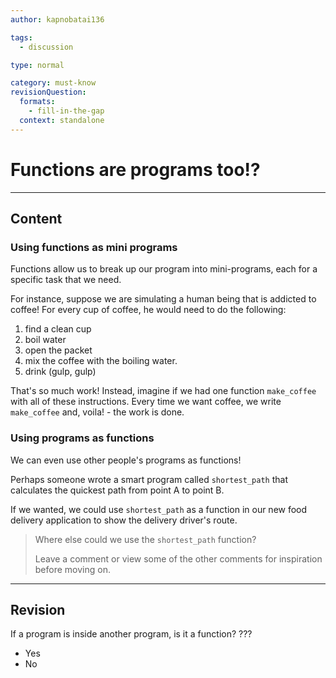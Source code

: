 ```yaml
---
author: kapnobatai136

tags:
  - discussion

type: normal

category: must-know
revisionQuestion:
  formats:
    - fill-in-the-gap
  context: standalone
---
```


# Functions are programs too!?

---
## Content

### Using functions as mini programs

Functions allow us to break up our program into mini-programs, each for a specific task that we need. 

For instance, suppose we are simulating a human being that is addicted to coffee! For every cup of coffee, he would need to do the following:

1. find a clean cup
2. boil water
3. open the packet
4. mix the coffee with the boiling water.
5. drink (gulp, gulp)

That's so much work! Instead, imagine if we had one function `make_coffee` with all of these instructions. Every time we want coffee, we write `make_coffee` and, voila! - the work is done.

### Using programs as functions

We can even use other people's programs as functions!

Perhaps someone wrote a smart program called `shortest_path` that calculates the quickest path from point A to point B. 

If we wanted, we could use `shortest_path` as a function in our new food delivery application to show the delivery driver's route.

> Where else could we use the `shortest_path` function?
>
> Leave a comment or view some of the other comments for inspiration before moving on.

---

## Revision

If a program is inside another program, is it a function?
???

- Yes
- No
